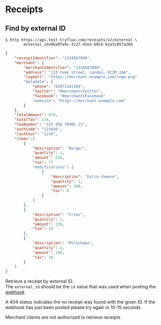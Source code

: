 # Receipts

## Find by external ID
```shell
$ http https://api.test.tryflux.com/receipts/v2/external \
        external_id=0ba97a9c-3c27-43e3-b9cb-62a3c857a2b0 
```
```json
{
    "receiptIdentifier": "1234567890",
    "merchant": {
        "merchantIdentifier": "1234567890",
        "address": "123 Fake Street, London, EC2M 2AA",
        "logoUrl": "https://merchant.example.com/logo.png"
        "metadata": {
            "phone": "02072182184",
            "twitter": "#merchantsTwitter",
            "facebook": "#merchantsFacebook"
            "website": "https://merchant.example.com"
        }
    },
    "totalAmount": 974,
    "totalTax": 134,
    "taxNumber": "123 456 78901 23",
    "authCode": "123456",
    "lastFour": "1234",
    "items":[
        {
            "description": "Burger",
            "quantity": 1,
            "amount": 539,
            "tax": 77
            "modifications": [
                {
                    "description": "Extra cheese",
                    "quantity": 1,
                    "amount": 100,
                    "tax": 0
                }
            ]
        },
        {
            "description": "Fries",
            "quantity": 1,
            "amount": 139,
            "tax": 19
        },
        {
            "description": "Milkshake",
            "quantity": 2,
            "amount": 198,
            "tax": 38
        }
    ]
}
```

Retrieve a receipt by external ID.  
The `external_id` should be the `id` value that was used when posting the [webhook](#webhooks)

A 404 status indicates the no receipt was found with the given ID.  If the webhook has just been posted please try again in 10-15 seconds
<aside class="warning">
Merchant clients are not authorized to retrieve receipts
</aside>